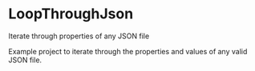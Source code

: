 # LoopThroughJson
Iterate through properties of any JSON file

Example project to iterate through the properties and values of any valid JSON file.
